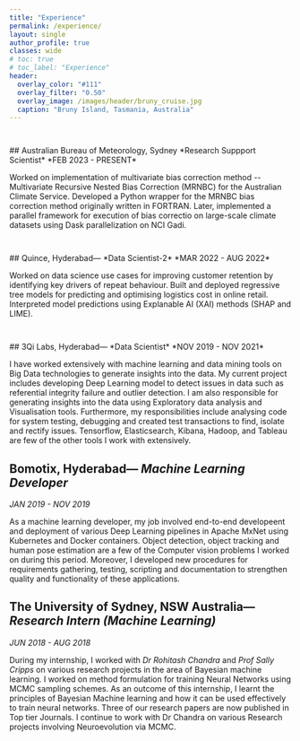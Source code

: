 ```yaml
---
title: "Experience"
permalink: /experience/
layout: single
author_profile: true
classes: wide
# toc: true
# toc_label: "Experience"
header:
  overlay_color: "#111"
  overlay_filter: "0.50"
  overlay_image: /images/header/bruny_cruise.jpg
  caption: "Bruny Island, Tasmania, Australia"
---
```


<p style="text-align: center; font-size:42px;"></p>
## Australian Bureau of Meteorology, Sydney *Research Suppport Scientist*
*FEB 2023 - PRESENT*

Worked on implementation of multivariate bias correction method -- Multivariate Recursive Nested Bias Correction (MRNBC) for the Australian Climate Service. Developed a Python wrapper for the MRNBC bias correction method originally written in FORTRAN. Later, implemented a parallel framework for execution of bias correctio on large-scale climate datasets using Dask parallelization on NCI Gadi.


<p style="text-align: center; font-size:42px;"></p>
## Quince, Hyderabad— *Data Scientist-2*
*MAR 2022 - AUG 2022*

Worked on data science use cases for improving customer retention by identifying key drivers of repeat behaviour. Built and deployed regressive tree models for predicting and optimising logistics cost in online retail. Interpreted model predictions using Explanable AI (XAI) methods (SHAP and LIME).



<p style="text-align: center; font-size:42px;"></p>
## 3Qi Labs, Hyderabad— *Data Scientist*
*NOV 2019 - NOV 2021*

I have worked extensively with machine learning and data mining tools on Big Data technologies to generate insights into the data. My current project includes developing Deep Learning model to detect issues in data such as referential integrity failure and outlier detection. I am also responsible for generating insights into the data using Exploratory data analysis and Visualisation tools. Furthermore, my responsibilities include analysing code for system testing, debugging and created test transactions to find, isolate and rectify issues. Tensorflow, Elasticsearch, Kibana, Hadoop, and Tableau are few of the other tools I work with extensively.

## Bomotix, Hyderabad— *Machine Learning Developer*
*JAN 2019 - NOV 2019*

As a machine learning developer, my job involved end-to-end developeent and deployment of various Deep Learning pipelines in Apache MxNet using Kubernetes and Docker containers. Object detection, object tracking and human pose estimation are a few of the Computer vision problems I worked on during this period. Moreover, I developed new procedures for requirements gathering, testing, scripting and documentation to strengthen quality and functionality of these applications.

## The University of Sydney, NSW Australia— *Research Intern (Machine Learning)*
*JUN 2018 - AUG 2018*

During my internship, I worked with *Dr Rohitash Chandra* and *Prof Sally Cripps* on various research projects in the area of Bayesian machine learning. I worked on method formulation for training Neural Networks using MCMC sampling schemes. As an outcome of this internship, I learnt the principles of Bayesian Machine learning and how it can be used effectively to train neural networks. Three of our research papers are now published in Top tier Journals. I continue to work with Dr Chandra on various Research projects involving Neuroevolution via MCMC.